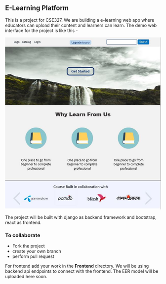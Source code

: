 ## E-Learning Platform
This is a project for CSE327. We are building a e-learning web app where educators can upload their content and learners can learn. The demo web interface for the project is like this -

![ui](/demo_ui.jpg)

The project will be built with django as backend framework and bootstrap, react as frontend.

### To collaborate
* Fork the project
* create your own branch
* perform pull request

For frontend add your work in the __Frontend__ directory.
We will be using backend api endpoints to connect with the frontend. The EER model will be uploaded here soon.  
